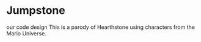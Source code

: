 # Jumpstone
our code design
This is a parody of Hearthstone using characters from the Mario Universe.

